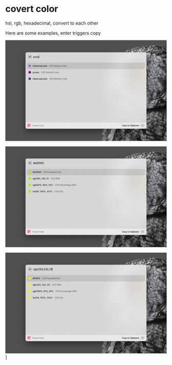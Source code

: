 # covert color

hsl, rgb, hexadecimal, convert to each other

Here are some examples, enter triggers copy

![covert name](./metadata/covert-color-1.png)

![covert hexadecimal](./metadata/covert-color-2.png)

![covert rgb](./metadata/covert-color-3.png)]
